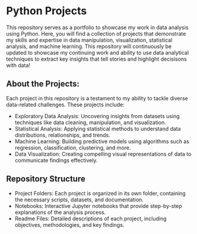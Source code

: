 # Python Projects
This repository serves as a portfolio to showcase my work in data analysis using Python. 
Here, you will find a collection of projects that demonstrate my skills and expertise in data manipulation, visualization, statistical analysis, and machine learning. 
This repository will continuously be updated to showcase my continuing work and ability to use data analytical techniques to extract key insights that tell stories and highlight decisisons with data!

## About the Projects:
Each project in this repository is a testament to my ability to tackle diverse data-related challenges. These projects include:

- Exploratory Data Analysis: Uncovering insights from datasets using techniques like data cleaning, manipulation, and visualization.
- Statistical Analysis: Applying statistical methods to understand data distributions, relationships, and trends.
- Machine Learning: Building predictive models using algorithms such as regression, classification, clustering, and more.
- Data Visualization: Creating compelling visual representations of data to communicate findings effectively.

## Repository Structure
- Project Folders: Each project is organized in its own folder, containing the necessary scripts, datasets, and documentation.
- Notebooks: Interactive Jupyter notebooks that provide step-by-step explanations of the analysis process.
- Readme Files: Detailed descriptions of each project, including objectives, methodologies, and key findings.
